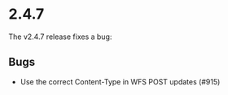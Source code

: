 # 2.4.7

The v2.4.7 release fixes a bug:

## Bugs

 * Use the correct Content-Type in WFS POST updates (#915)
